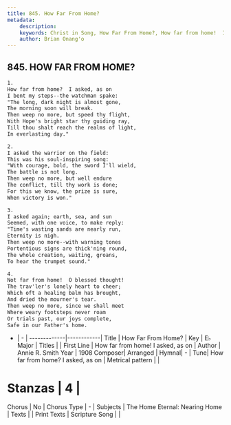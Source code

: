 ```yaml
---
title: 845. How Far From Home?
metadata:
    description: 
    keywords: Christ in Song, How Far From Home?, How far from home!  I asked, as on , 
    author: Brian Onang'o
---
```



## 845. HOW FAR FROM HOME?

```txt
1.
How far from home?  I asked, as on
I bent my steps--the watchman spake:
"The long, dark night is almost gone,
The morning soon will break.
Then weep no more, but speed thy flight,
With Hope's bright star thy guiding ray,
Till thou shalt reach the realms of light,
In everlasting day."

2.
I asked the warrior on the field:
This was his soul-inspiring song:
"With courage, bold, the sword I'll wield,
The battle is not long.
Then weep no more, but well endure
The conflict, till thy work is done;
For this we know, the prize is sure,
When victory is won."

3.
I asked again; earth, sea, and sun
Seemed, with one voice, to make reply:
"Time's wasting sands are nearly run,
Eternity is nigh.
Then weep no more--with warning tones
Portentious signs are thick'ning round,
The whole creation, waiting, groans, 
To hear the trumpet sound."

4.
Not far from home!  O blessed thought!
The trav'ler's lonely heart to cheer;
Which oft a healing balm has brought,
And dried the mourner's tear.
Then weep no more, since we shall meet
Where weary footsteps never roam
Or trials past, our joys complete,
Safe in our Father's home.

```

- |   -  |
-------------|------------|
Title | How Far From Home? |
Key | E♭ Major |
Titles |  |
First Line | How far from home!  I asked, as on  |
Author | Annie R. Smith
Year | 1908
Composer| Arranged |
Hymnal|  - |
Tune| How far from home?  I asked, as on |
Metrical pattern | |
# Stanzas | 4 |
Chorus | No |
Chorus Type | - |
Subjects | The Home Eternal: Nearing Home |
Texts |  |
Print Texts | 
Scripture Song |  |
  
